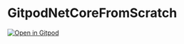 # GitpodNetCoreFromScratch

[![Open in Gitpod](https://gitpod.io/button/open-in-gitpod.svg)](https://gitpod.io/#https://github.com/Brianmanden/GitpodNetCoreFromScratch)
